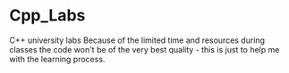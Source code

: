 # Cpp_Labs
C++ university labs  Because of the limited time and resources during classes the code won't be of the very best quality - this is just to help me with the learning process.
